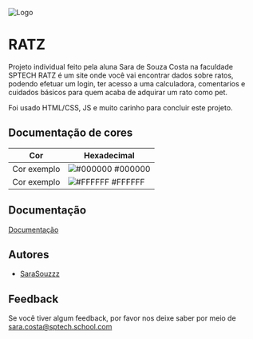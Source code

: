 
![Logo](/Site/Public/style/assets/images/grafiterato.jpg)

# RATZ
Projeto individual feito pela aluna Sara de Souza Costa na faculdade SPTECH
RATZ é um site onde você vai encontrar dados sobre ratos, podendo efetuar um login, ter acesso a uma calculadora, comentarios e cuidados básicos para quem acaba de adquirar um rato como pet.

Foi usado HTML/CSS, JS e muito carinho para concluir este projeto.
## Documentação de cores

| Cor               | Hexadecimal                                                |
| ----------------- | ---------------------------------------------------------------- |
| Cor exemplo       | ![#000000](https://via.placeholder.com/10/0B1927?text=+) #000000 |
| Cor exemplo       | ![#FFFFFF](https://via.placeholder.com/10/FFFFFF?text=+) #FFFFFF |



## Documentação

[Documentação](https://link-da-documentação)


## Autores

- [SaraSouzzz](https://github.com/SaraSouzzz)



## Feedback

Se você tiver algum feedback, por favor nos deixe saber por meio de sara.costa@sptech.school.com

